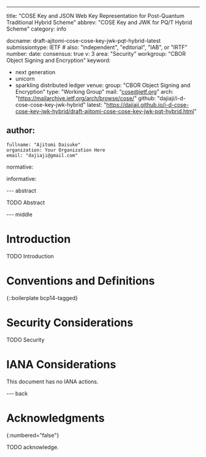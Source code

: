 ---
title: "COSE Key and JSON Web Key Representation for Post-Quantum Traditional Hybrid Scheme"
abbrev: "COSE Key and JWK for PQ/T Hybrid Scheme"
category: info

docname: draft-ajitomi-cose-cose-key-jwk-pqt-hybrid-latest
submissiontype: IETF  # also: "independent", "editorial", "IAB", or "IRTF"
number:
date:
consensus: true
v: 3
area: "Security"
workgroup: "CBOR Object Signing and Encryption"
keyword:
 - next generation
 - unicorn
 - sparkling distributed ledger
venue:
  group: "CBOR Object Signing and Encryption"
  type: "Working Group"
  mail: "cose@ietf.org"
  arch: "https://mailarchive.ietf.org/arch/browse/cose/"
  github: "dajiaji/i-d-cose-cose-key-jwk-hybrid"
  latest: "https://dajiaji.github.io/i-d-cose-cose-key-jwk-hybrid/draft-ajitomi-cose-cose-key-jwk-pqt-hybrid.html"

author:
 -
    fullname: "Ajitomi Daisuke"
    organization: Your Organization Here
    email: "dajiaji@gmail.com"

normative:

informative:


--- abstract

TODO Abstract


--- middle

# Introduction

TODO Introduction


# Conventions and Definitions

{::boilerplate bcp14-tagged}


# Security Considerations

TODO Security


# IANA Considerations

This document has no IANA actions.


--- back

# Acknowledgments
{:numbered="false"}

TODO acknowledge.

